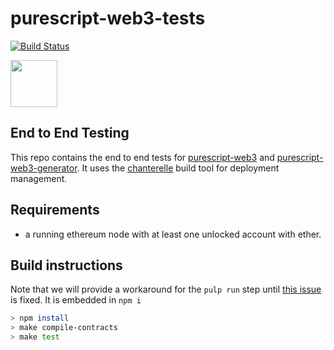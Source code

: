 # purescript-web3-tests

[![Build Status](https://travis-ci.org/f-o-a-m/purescript-web3-tests.svg?branch=master)](https://travis-ci.org/f-o-a-m/purescript-web3-tests)

<img src=https://github.com/f-o-a-m/purescript-web3/blob/master/purescript-web3-logo.png width="75">

## End to End Testing
This repo contains the end to end tests for [purescript-web3](https://github.com/f-o-a-m/purescript-web3) and [purescript-web3-generator](https://github.com/f-o-a-m/purescript-web3). It uses the [chanterelle](https://github.com/f-o-a-m/chanterelle) build tool for deployment management.

## Requirements
- a running ethereum node with at least one unlocked account with ether. 

## Build instructions

Note that we will provide a workaround for the `pulp run` step until [this issue](https://github.com/purescript-contrib/pulp/issues/309) is fixed. It is embedded in `npm i`

```bash
> npm install
> make compile-contracts
> make test
```


